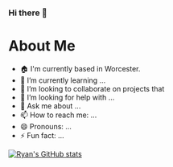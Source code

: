 ### Hi there 👋

<!--
**rluu1/rluu1** is a ✨ _special_ ✨ repository because its `README.md` (this file) appears on your GitHub profile.

Here are some ideas to get you started: 

Hello! I'm a full-stack developer with a background in computer science. I have a strong foundation in data structures, algorithms, and software design, and I enjoy applying these concepts to create scalable and maintainable web applications. In addition to my technical skills, I'm a strong communicator and team player, with a proven track record of delivering successful projects on time.-->
# About Me


- 🏠 I'm currently based in Worcester.
- 🌱 I’m currently learning ...
- 👯 I’m looking to collaborate on projects that
- 🤔 I’m looking for help with ...
- 💬 Ask me about ...
- 📫 How to reach me: ...
- 😄 Pronouns: ...
- ⚡ Fun fact: ...

[![Ryan's GitHub stats](https://github-readme-stats.vercel.app/api?username=rluu1)](https://github.com/rluu1/github-readme-stats)
